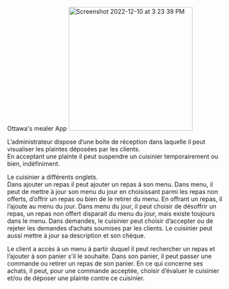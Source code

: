 Ottawa's mealer App
<img width="288" alt="Screenshot 2022-12-10 at 3 23 39 PM" src="https://user-images.githubusercontent.com/96390957/206874075-ece32c05-33e4-42c0-a84d-c1f1c5863972.png">

L’administrateur dispose d’une boite de réception dans laquelle il peut visualiser les plaintes déposées par les clients.  
En acceptant une plainte il peut suspendre un cuisinier temporairement ou bien, indéfiniment.  
 
Le cuisinier a différents onglets.  
Dans ajouter un repas il peut ajouter un repas à son menu. 
Dans menu, il peut de mettre à jour son menu du jour en choisissant parmi les repas non offerts, d’offrir un repas ou bien de le retirer du menu. 
En offrant un repas, il l’ajoute au menu du jour. Dans menu du jour, il peut choisir de désoffrir un repas, un repas non offert disparait du menu du jour, mais existe toujours dans le menu. 
Dans demandes, le cuisinier peut choisir d’accepter ou de rejeter les demandes d’achats soumises par les clients. 
Le cuisinier peut aussi mettre à jour sa description et son chèque. 

Le client a accès à un menu à partir duquel il peut rechercher un repas et l’ajouter à son panier s'il le souhaite. 
Dans son panier, il peut passer une commande ou retirer un repas de son panier. 
En ce qui concerne ses achats, il peut, pour une commande acceptée, choisir d’évaluer le cuisinier et/ou de déposer une plainte contre ce cuisinier. 

